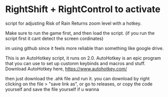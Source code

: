 # RightShift + RightControl to activate
script for adjusting Risk of Rain Returns zoom level with a hotkey.

Make sure to run the game first, and then load the script. (if you run the script first it cant detect the screen cordinates)

im using github since it feels more reliable than something like google drive.

This is an AutoHotkey script, it runs on 2.0.
 AutoHotkey is an epic program that you can use to set up custonm keybinds and macros and stuff.
 Download AutoHotkey here, https://www.autohotkey.com/

then just download the .ahk file and run it.
 you can download by right clicking on the file > "save link as", or go to releases, or copy the code yourself and save the file yourself if u wanna
